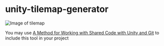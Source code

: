 # unity-tilemap-generator

![Image of tilemap](https://i.imgur.com/clDZprU.png)

You may use [A Method for Working with Shared Code with Unity and Git](http://prime31.github.io/A-Method-for-Working-with-Shared-Code-with-Unity-and-Git/) to include this tool in your project

